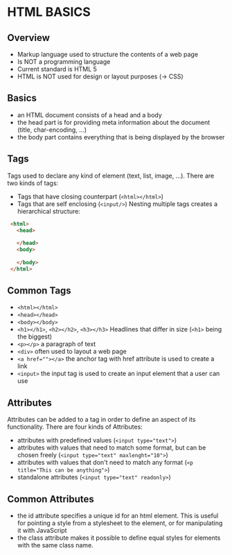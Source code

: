 # HTML BASICS

## Overview

* Markup language used to structure the contents of a web page
* Is NOT a programming language
* Current standard is HTML 5
* HTML is NOT used for design or layout purposes (-> CSS)

## Basics

* an HTML document consists of a head and a body
* the head part is for providing meta information about the document (title, char-encoding, ...)
* the body part contains everything that is being displayed by the browser

## Tags

Tags used to declare any kind of element (text, list, image, ...).
There are two kinds of tags:
* Tags that have closing counterpart (`<html></html>`)
* Tags that are self enclosing (`<input/>`)
Nesting multiple tags creates a hierarchical structure:

```html
 <html>
   <head>
       
   </head>
   <body>
       
   </body>
 </html>
 ```

## Common Tags

* `<html></html>`
* `<head></head>`
* `<body></body>`
* `<h1></h1>`, `<h2></h2>`, `<h3></h3>` Headlines that differ in size (`<h1>` being the biggest)
* `<p></p>` a paragraph of text
* `<div>` often used to layout a web page
* `<a href=""></a>` the anchor tag with href attribute is used to create a link
* `<input>` the input tag is used to create an input element  that a user can use

## Attributes

Attributes can be added to a tag in order to define an aspect of its functionality. There are four kinds of Attributes:
* attributes with predefined values (`<input type="text">`)
* attributes with values that need to match some format, but can be chosen freely (`<input type="text" maxlenght="10">`)
* attributes with values that don't need to match any format (`<p title="This can be anything">`)
* standalone attributes (`<input type="text" readonly>`)  

## Common Attributes

* the id attribute specifies a unique id for an html element. This is useful for pointing a style from a stylesheet to the element, or for manipulating it with JavaScript
* the class attribute makes it possible to define equal styles for elements with the same class name.

